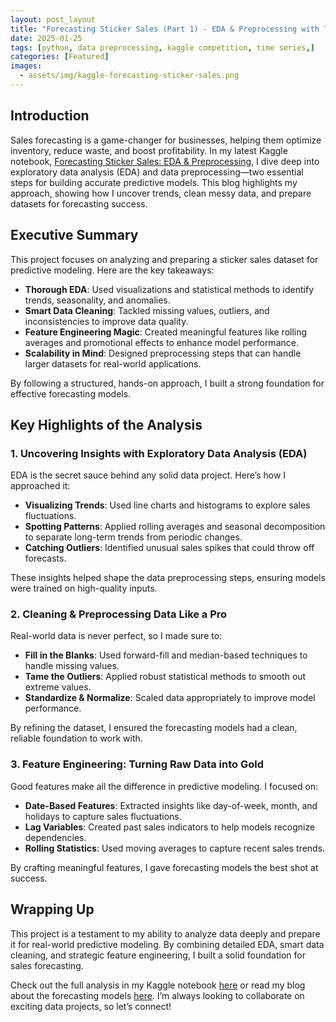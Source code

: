 ```yaml
---
layout: post_layout
title: "Forecasting Sticker Sales (Part 1) - EDA & Preprocessing with Time Series"
date: 2025-01-25
tags: [python, data preprocessing, kaggle competition, time series,]
categories: [Featured]
images:
  - assets/img/kaggle-forecasting-sticker-sales.png
---
```



## Introduction

Sales forecasting is a game-changer for businesses, helping them optimize inventory, reduce waste, and boost profitability. In my latest Kaggle notebook, [Forecasting Sticker Sales: EDA & Preprocessing](https://www.kaggle.com/code/hoale2908/forecasting-sticker-sales-eda-preprocessing), I dive deep into exploratory data analysis (EDA) and data preprocessing—two essential steps for building accurate predictive models. This blog highlights my approach, showing how I uncover trends, clean messy data, and prepare datasets for forecasting success.

## Executive Summary

This project focuses on analyzing and preparing a sticker sales dataset for predictive modeling. Here are the key takeaways:

- **Thorough EDA**: Used visualizations and statistical methods to identify trends, seasonality, and anomalies.
- **Smart Data Cleaning**: Tackled missing values, outliers, and inconsistencies to improve data quality.
- **Feature Engineering Magic**: Created meaningful features like rolling averages and promotional effects to enhance model performance.
- **Scalability in Mind**: Designed preprocessing steps that can handle larger datasets for real-world applications.

By following a structured, hands-on approach, I built a strong foundation for effective forecasting models.

## Key Highlights of the Analysis

### 1. Uncovering Insights with Exploratory Data Analysis (EDA)
EDA is the secret sauce behind any solid data project. Here’s how I approached it:
- **Visualizing Trends**: Used line charts and histograms to explore sales fluctuations.
- **Spotting Patterns**: Applied rolling averages and seasonal decomposition to separate long-term trends from periodic changes.
- **Catching Outliers**: Identified unusual sales spikes that could throw off forecasts.

These insights helped shape the data preprocessing steps, ensuring models were trained on high-quality inputs.

### 2. Cleaning & Preprocessing Data Like a Pro
Real-world data is never perfect, so I made sure to:
- **Fill in the Blanks**: Used forward-fill and median-based techniques to handle missing values.
- **Tame the Outliers**: Applied robust statistical methods to smooth out extreme values.
- **Standardize & Normalize**: Scaled data appropriately to improve model performance.

By refining the dataset, I ensured the forecasting models had a clean, reliable foundation to work with.

### 3. Feature Engineering: Turning Raw Data into Gold
Good features make all the difference in predictive modeling. I focused on:
- **Date-Based Features**: Extracted insights like day-of-week, month, and holidays to capture sales fluctuations.
- **Lag Variables**: Created past sales indicators to help models recognize dependencies.
- **Rolling Statistics**: Used moving averages to capture recent sales trends.

By crafting meaningful features, I gave forecasting models the best shot at success.

## Wrapping Up
This project is a testament to my ability to analyze data deeply and prepare it for real-world predictive modeling. By combining detailed EDA, smart data cleaning, and strategic feature engineering, I built a solid foundation for sales forecasting.

Check out the full analysis in my Kaggle notebook [here](https://www.kaggle.com/code/hoale2908/forecasting-sticker-sales-eda-preprocessing) or read my blog about the forecasting models [here](https://hoale2908.github.io/featured/2025/02/01/forecasting-sales-modeling-with-time-series.html). I’m always looking to collaborate on exciting data projects, so let’s connect!


